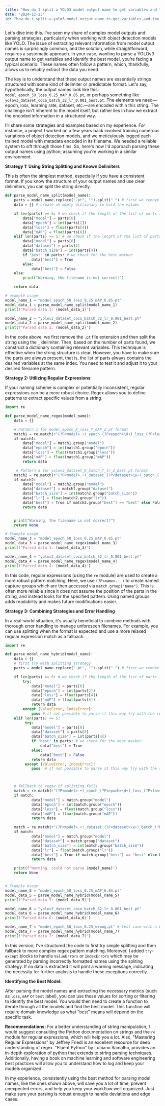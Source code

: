 ```yaml
---
title: "How do I split a YOLO3 model output name to get variables and the best model?"
date: "2024-12-23"
id: "how-do-i-split-a-yolo3-model-output-name-to-get-variables-and-the-best-model"
---
```


Let's dive into this. I've seen my share of complex model outputs and parsing strategies, particularly when working with object detection models like YOLO. The issue of extracting relevant information from model output names is surprisingly common, and the solution, while straightforward, requires a systematic approach. In your case, wanting to parse a YOLOv3 output name to get variables and identify the best model, you’re facing a typical scenario. These names often follow a pattern, which, thankfully, allows us to reliably extract the data you need.

The key is to understand that these output names are essentially strings structured with some kind of delimiter or predictable format. Let's say, hypothetically, the output names look like this: `model_epoch_50_loss_0.25_mAP_0.85.pt`, or perhaps something like `yolov3_dataset_coco_batch_32_lr_0.001_best.pt`. The elements we need—epoch, loss, learning rate, dataset, etc.—are encoded within this string. The challenge isn't inherent to the model itself, but rather lies in how we extract the encoded information in a structured way.

I’ll share some strategies and examples based on my experience. For instance, a project I worked on a few years back involved training numerous variations of object detection models, and we meticulously logged each trained model with metadata encoded in its filename. We needed a reliable system to sift through those files. So, here's how I'd approach parsing these output names using python, assuming you're working in a similar environment.

**Strategy 1: Using String Splitting and Known Delimiters**

This is often the simplest method, especially if you have a consistent format. If you know the structure of your output names and use clear delimiters, you can split the string directly.

```python
def parse_model_name_split(model_name):
    parts = model_name.replace(".pt", "").split("_") # first we remove the file extension and then split by '_'
    data = {} # create an empty dictionary to hold the values

    if len(parts) >= 6: # we check if the length of the list of parts is what we are expecting
        data["model"] = parts[0]
        data["epoch"] = int(parts[2])
        data["loss"] = float(parts[4])
        data["mAP"] = float(parts[6])
    elif len(parts) >= 5: # we check if the length of the list of parts is what we are expecting
        data["model"] = parts[0]
        data["dataset"] = parts[2]
        data["batch_size"] = int(parts[4])
        if "best" in parts: # we check for the best marker
            data["best"] = True
        else:
            data["best"] = False
    else:
        print("Warning, the filename is not correct!")

    return data

# example usage
model_name_1 = "model_epoch_50_loss_0.25_mAP_0.85.pt"
model_data_1 = parse_model_name_split(model_name_1)
print(f"Parsed data 1: {model_data_1}")

model_name_2 = "yolov3_dataset_coco_batch_32_lr_0.001_best.pt"
model_data_2 = parse_model_name_split(model_name_2)
print(f"Parsed data 2: {model_data_2}")
```
In the code above, we first remove the `.pt` file extension and then split the string using the `_` delimiter. Then, based on the number of parts found, we construct a dictionary containing relevant variables. This technique is effective when the string structure is clear. However, you have to make sure the parts are always present, that is, the list of parts always contains the desired variables at the same index. You need to test it and adjust it to your desired filename pattern.

**Strategy 2: Utilizing Regular Expressions**

If your naming scheme is complex or potentially inconsistent, regular expressions can be a more robust choice. Regex allows you to define patterns to extract specific values from a string.

```python
import re

def parse_model_name_regex(model_name):
    data = {}

    # Pattern 1 for model_epoch_X_loss_Y_mAP_Z.pt format
    match1 = re.match(r"(?P<model>.+)_epoch_(?P<epoch>\d+)_loss_(?P<loss>\d+\.?\d*)_mAP_(?P<mAP>\d+\.?\d*)\.pt", model_name)
    if match1:
        data["model"] = match1.group("model")
        data["epoch"] = int(match1.group("epoch"))
        data["loss"] = float(match1.group("loss"))
        data["mAP"] = float(match1.group("mAP"))
        return data

     # Pattern 2 for yolov3_dataset_X_batch_Y_lr_Z_best.pt format
    match2 = re.match(r"(?P<model>.+)_dataset_(?P<dataset>\w+)_batch_(?P<batch_size>\d+)_lr_(?P<lr>\d+\.?\d*)_(?P<best>\w+)\.pt", model_name)
    if match2:
        data["model"] = match2.group("model")
        data["dataset"] = match2.group("dataset")
        data["batch_size"] = int(match2.group("batch_size"))
        data["lr"] = float(match2.group("lr"))
        data["best"] = True if match2.group("best") == "best" else False
        return data


    print("Warning, the filename is not correct!")
    return None

# Example usage
model_name_3 = "model_epoch_50_loss_0.25_mAP_0.85.pt"
model_data_3 = parse_model_name_regex(model_name_3)
print(f"Parsed data 3: {model_data_3}")

model_name_4 = "yolov3_dataset_coco_batch_32_lr_0.001_best.pt"
model_data_4 = parse_model_name_regex(model_name_4)
print(f"Parsed data 4: {model_data_4}")
```

In this code, regular expressions (using the `re` module) are used to create a more robust pattern matching. Here, we use `(?P<name>...)` to create named capture groups which are then accessed via `match.group("name")`. This is often more reliable since it does not assume the position of the parts in the string, and instead looks for the specified pattern. Using named groups adds readability and makes future modifications easier.

**Strategy 3: Combining Strategies and Error Handling**

In a real-world situation, it's usually beneficial to combine methods with thorough error handling to manage unforeseen filenames. For example, you can use splitting when the format is expected and use a more relaxed regular expression match as a fallback.

```python
import re

def parse_model_name_hybrid(model_name):
    data = {}
    # first try with splitting strategy
    parts = model_name.replace(".pt", "").split("_") # first we remove the file extension and then split by '_'

    if len(parts) >= 6: # we check if the length of the list of parts is what we are expecting
        try:
            data["model"] = parts[0]
            data["epoch"] = int(parts[2])
            data["loss"] = float(parts[4])
            data["mAP"] = float(parts[6])
            return data
        except (ValueError, IndexError):
            pass # if not possible to parse it this way try with the regex
    elif len(parts) >= 5:
         try:
            data["model"] = parts[0]
            data["dataset"] = parts[2]
            data["batch_size"] = int(parts[4])
            if "best" in parts: # we check for the best marker
                data["best"] = True
            else:
                data["best"] = False
            return data
         except (ValueError, IndexError):
            pass  # if not possible to parse it this way try with the regex



    # fallback to regex if splitting fails
    match = re.match(r"(?P<model>.+)_epoch_(?P<epoch>\d+)_loss_(?P<loss>\d+\.?\d*)_mAP_(?P<mAP>\d+\.?\d*)\.pt", model_name)
    if match:
            data["model"] = match.group("model")
            data["epoch"] = int(match.group("epoch"))
            data["loss"] = float(match.group("loss"))
            data["mAP"] = float(match.group("mAP"))
            return data

    match = re.match(r"(?P<model>.+)_dataset_(?P<dataset>\w+)_batch_(?P<batch_size>\d+)_lr_(?P<lr>\d+\.?\d*)_(?P<best>\w+)\.pt", model_name)
    if match:
            data["model"] = match.group("model")
            data["dataset"] = match.group("dataset")
            data["batch_size"] = int(match.group("batch_size"))
            data["lr"] = float(match.group("lr"))
            data["best"] = True if match.group("best") == "best" else False
            return data

    print(f"Warning, could not parse {model_name}")
    return None


# Example Usage
model_name_5 = "model_epoch_50_loss_0.25_mAP_0.85.pt"
model_data_5 = parse_model_name_hybrid(model_name_5)
print(f"Parsed data 5: {model_data_5}")

model_name_6 = "yolov3_dataset_coco_batch_32_lr_0.001_best.pt"
model_data_6 = parse_model_name_hybrid(model_name_6)
print(f"Parsed data 6: {model_data_6}")

model_name_7 = "model_epoch_50_loss_0.25_wrong.pt" # test case with a wrong model name
model_data_7 = parse_model_name_hybrid(model_name_7)
print(f"Parsed data 7: {model_data_7}")
```
In this version, I’ve structured the code to first try simple splitting and then fallback to more complex regex pattern matching. Moreover, I added `try`-`except` blocks to handle `ValueErrors` or `IndexErrors` which may be generated by parsing incorrectly formatted names using the spliting strategy. If no data is extracted it will print a warning message, indicating the necessity for further analysis to handle these exceptions correctly.

**Identifying the Best Model:**

After parsing the model names and extracting the necessary metrics (such as `loss`, `mAP` or `best` label), you can use these values for sorting or filtering to identify the best model. You would then need to create a function to iterate through all the models and find the best model. This function will require domain knowledge as what "best" means will depend on the specific task.

**Recommendations:**
For a better understanding of string manipulation, I would suggest consulting the Python documentation on strings and the `re` module for regular expressions, which will help you a lot. Also, "Mastering Regular Expressions" by Jeffrey Friedl is an excellent resource for deep understanding of regex. "Fluent Python" by Luciano Ramalho, provides an in-depth exploration of python that extends to string parsing techniques. Additionally, having a book on machine learning and software engineering best practices will allow you to understand how to log and keep your models organized.

In my experience, consistently using the best method for parsing model names, like the ones shown above, will save you a lot of time, prevent unexpected errors, and help you keep your workflow well organized. Just make sure your parsing is robust enough to handle deviations and edge cases.
